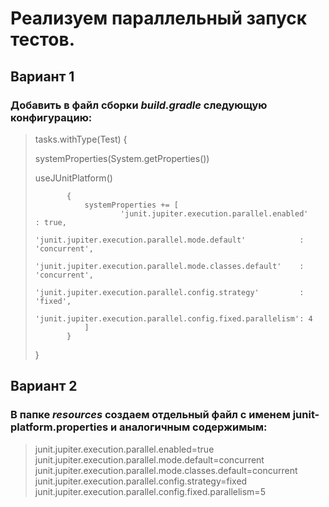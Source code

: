 # Реализуем параллельный запуск тестов.





## Вариант 1


### Добавить в файл сборки *build.gradle* следующую конфигурацию:


> tasks.withType(Test) { <p>
> systemProperties(System.getProperties())<p>
> useJUnitPlatform()
>
>            {
>                systemProperties += [
>                        'junit.jupiter.execution.parallel.enabled'                 : true,
>                        'junit.jupiter.execution.parallel.mode.default'            : 'concurrent',
>                        'junit.jupiter.execution.parallel.mode.classes.default'    : 'concurrent',
>                        'junit.jupiter.execution.parallel.config.strategy'         : 'fixed',
>                        'junit.jupiter.execution.parallel.config.fixed.parallelism': 4
>                ]
>            }
> }



## Вариант 2


### В папке *resources* создаем отдельный файл с именем junit-platform.properties и аналогичным содержимым:


>junit.jupiter.execution.parallel.enabled=true
junit.jupiter.execution.parallel.mode.default=concurrent
junit.jupiter.execution.parallel.mode.classes.default=concurrent
junit.jupiter.execution.parallel.config.strategy=fixed
>junit.jupiter.execution.parallel.config.fixed.parallelism=5
